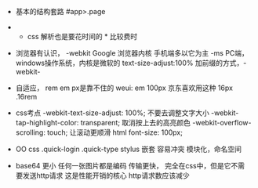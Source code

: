 - 基本的结构套路
  #app>.page
- * css 解析也是要花时间的 * 比较费时

- 浏览器有认识，
  -webkit Google 浏览器内核 手机端多以它为主
  -ms PC端，windows操作系统，内核是微软的
  text-size-adjust:100% 
  加前缀的方式，-webkit-
- 自适应， rem em   px是靠不住的
  weui: em
  100px 京东喜欢用这种
  16px  .16rem
- css考点
  -webkit-text-size-adjust: 100%; 不要去调整文字大小
  -webkit-tap-highlight-color: transparent;   取消按上去的高亮颜色
  -webkit-overflow-scrolling: touch;  让滚动更顺滑 
  html font-size: 100px;
- OO css
  .quick-login .quick-type
  stylus  嵌套
  容易冲突
  模块化，命名空间

- base64
  更小  任何一张图片都是编码
  传输更快， 完全在css中，但是它不需要发送http请求  这是性能开销的核心
  http请求数应该减少  